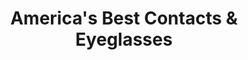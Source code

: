---
title: "America's Best Contacts & Eyeglasses"
url: /shakopee/americas-best-contacts-und-eyeglasses/
shop: Optiker
---